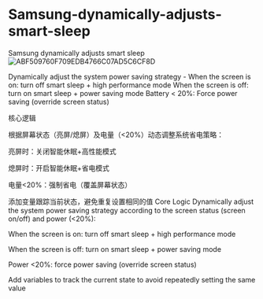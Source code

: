 # Samsung-dynamically-adjusts-smart-sleep
Samsung dynamically adjusts smart sleep
![ABF509760F709EDB4766C07AD5C6CF8D](https://github.com/user-attachments/assets/e7a74bf6-e388-4455-a936-782d507424a7)

Dynamically adjust the system power saving strategy - When the screen is on: turn off smart sleep + high performance mode When the screen is off: turn on smart sleep + power saving mode Battery < 20%: Force power saving (override screen status)

​核心逻辑​

根据屏幕状态（亮屏/熄屏）及电量（<20%）动态调整系统省电策略：

​亮屏时​：关闭智能休眠+高性能模式

​熄屏时​：开启智能休眠+省电模式

​电量<20%​​：强制省电（覆盖屏幕状态）

添加变量跟踪当前状态，避免重复设置相同的值
Core Logic​
Dynamically adjust the system power saving strategy according to the screen status (screen on/off) and power (<20%):

When the screen is on: turn off smart sleep + high performance mode

When the screen is off: turn on smart sleep + power saving mode

Power <20%​​: force power saving (override screen status)

Add variables to track the current state to avoid repeatedly setting the same value
